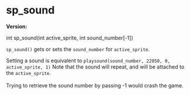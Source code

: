 # sp_sound

**Version:** <VersionInfo dink="" standalone />&nbsp;<VersionInfo freedink="" standalone />&nbsp;<VersionInfo dinkhd="" standalone />&nbsp;<VersionInfo yedink="" standalone />

<Prototype>int sp_sound(int active_sprite, int sound_number[-1])</Prototype>

`sp_sound()` gets or sets the `sound_number` for `active_sprite`.

Setting a sound is equivalent to `playsound(sound_number, 22050, 0, active_sprite, 1)` Note that the sound will repeat, and will be attached to the `active_sprite`.
<br>
<br>
<VersionInfo dink="1.07">
Trying to retrieve the sound number by passing -1 would crash the game.
</VersionInfo>
